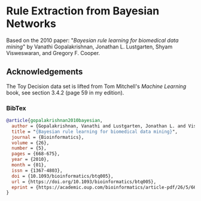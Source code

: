 # Rule Extraction from Bayesian Networks

Based on the 2010 paper: "*Bayesian rule learning for biomedical data mining*"
by Vanathi Gopalakrishnan, Jonathan L. Lustgarten, Shyam Visweswaran, and
Gregory F. Cooper.

## Acknowledgements

The Toy Decision data set is lifted from Tom Mitchell's *Machine Learning* book,
see section 3.4.2 (page 59 in my edition).

### BibTex

```bibtex
@article{gopalakrishnan2010bayesian,
  author = {Gopalakrishnan, Vanathi and Lustgarten, Jonathan L. and Visweswaran, Shyam and Cooper, Gregory F.},
  title = "{Bayesian rule learning for biomedical data mining}",
  journal = {Bioinformatics},
  volume = {26},
  number = {5},
  pages = {668-675},
  year = {2010},
  month = {01},
  issn = {1367-4803},
  doi = {10.1093/bioinformatics/btq005},
  url = {https://doi.org/10.1093/bioinformatics/btq005},
  eprint = {https://academic.oup.com/bioinformatics/article-pdf/26/5/668/16897540/btq005.pdf},
}
```
